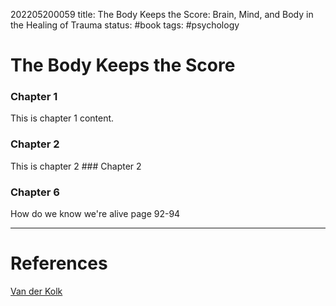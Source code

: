 202205200059
title: The Body Keeps the Score: Brain, Mind, and Body in the Healing of Trauma
status: #book
tags: #psychology

# The Body Keeps the Score

### Chapter 1
This is chapter 1 content.

### Chapter 2
This is chapter 2 ### Chapter 2

### Chapter 6
How do we know we're alive page 92-94


---
# References

[Van der Kolk](/References/bessel_van_der_kolk.md)
